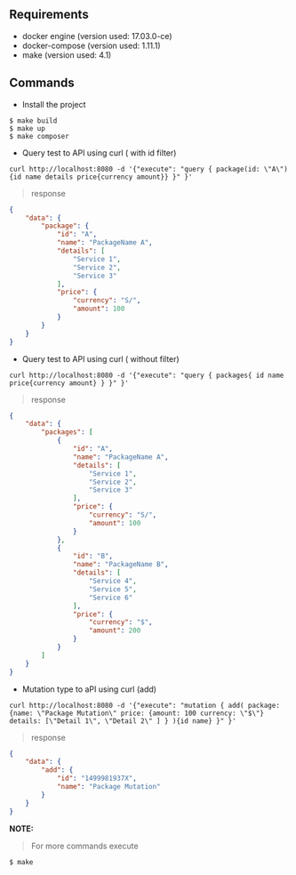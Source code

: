 Requirements
------------

* docker engine (version used: 17.03.0-ce)
* docker-compose (version used: 1.11.1)
* make (version used: 4.1)

Commands
--------
* Install the project
~~~~
$ make build
$ make up
$ make composer
~~~~

* Query test to API using curl ( with id filter)
~~~~
curl http://localhost:8080 -d '{"execute": "query { package(id: \"A\"){id name details price{currency amount}} }" }'
~~~~
> response
```json
{
    "data": {
        "package": {
            "id": "A",
            "name": "PackageName A",
            "details": [
                "Service 1",
                "Service 2",
                "Service 3"
            ],
            "price": {
                "currency": "S/",
                "amount": 100
            }
        }
    }
}
```

* Query test to API using curl ( without filter)
~~~~
curl http://localhost:8080 -d '{"execute": "query { packages{ id name price{currency amount} } }" }'
~~~~
> response
```json
{
    "data": {
        "packages": [
            {
                "id": "A",
                "name": "PackageName A",
                "details": [
                    "Service 1",
                    "Service 2",
                    "Service 3"
                ],
                "price": {
                    "currency": "S/",
                    "amount": 100
                }
            },
            {
                "id": "B",
                "name": "PackageName B",
                "details": [
                    "Service 4",
                    "Service 5",
                    "Service 6"
                ],
                "price": {
                    "currency": "$",
                    "amount": 200
                }
            }
        ]
    }
}
```

* Mutation type to aPI using curl (add)
~~~~
curl http://localhost:8080 -d '{"execute": "mutation { add( package: {name: \"Package Mutation\" price: {amount: 100 currency: \"$\"} details: [\"Detail 1\", \"Detail 2\" ] } ){id name} }" }'
~~~~
> response
```json
{
    "data": {
        "add": {
            "id": "1499981937X",
            "name": "Package Mutation"
        }
    }
}
```


**NOTE:**
> For more commands execute
~~~~
$ make 
~~~~ 